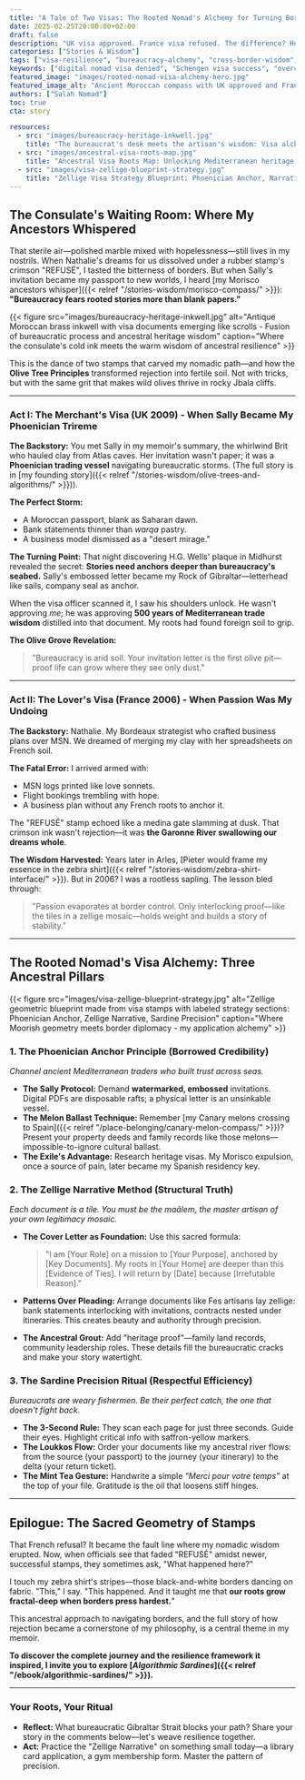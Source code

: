```yaml
---
title: "A Tale of Two Visas: The Rooted Nomad's Alchemy for Turning Borders into Bridges"
date: 2025-02-25T20:00:00+02:00
draft: false
description: "UK visa approved. France visa refused. The difference? How I channeled my ancestors' exile into bureaucratic resilience. A nomad's guide to transforming 'REFUSÉ' stamps into roots."
categories: ["Stories & Wisdom"]
tags: ["visa-resilience", "bureaucracy-alchemy", "cross-border-wisdom", "ancestral-strategy", "rooted-nomad"]
keywords: ["digital nomad visa denied", "Schengen visa success", "overcoming immigration refusal", "cultural intelligence for visas", "Salah Nomad visa wisdom"]
featured_image: "images/rooted-nomad-visa-alchemy-hero.jpg"
featured_image_alt: "Ancient Moroccan compass with UK approved and France refused visa stamps embedded in zellige mosaic pattern surrounded by olive branches - Rooted Nomad visa alchemy"
authors: ["Salah Nomad"]
toc: true
cta: story

resources:
  - src: "images/bureaucracy-heritage-inkwell.jpg"
    title: "The bureaucrat's desk meets the artisan's wisdom: Visa alchemy toolkit"
  - src: "images/ancestral-visa-roots-map.jpg"
    title: "Ancestral Visa Roots Map: Unlocking Mediterranean heritage pathways"
  - src: "images/visa-zellige-blueprint-strategy.jpg"
    title: "Zellige Visa Strategy Blueprint: Phoenician Anchor, Narrative Tiles, Sardine Precision"
---
```


## The Consulate's Waiting Room: Where My Ancestors Whispered

That sterile air—polished marble mixed with hopelessness—still lives in my nostrils. When Nathalie's dreams for us dissolved under a rubber stamp's crimson "REFUSÉ", I tasted the bitterness of borders. But when Sally's invitation became my passport to new worlds, I heard [my Morisco ancestors whisper]({{< relref "/stories-wisdom/morisco-compass/" >}}): **"Bureaucracy fears rooted stories more than blank papers."**

{{< figure src="images/bureaucracy-heritage-inkwell.jpg" 
    alt="Antique Moroccan brass inkwell with visa documents emerging like scrolls - Fusion of bureaucratic process and ancestral heritage wisdom" 
    caption="Where the consulate's cold ink meets the warm wisdom of ancestral resilience" >}}

This is the dance of two stamps that carved my nomadic path—and how the **Olive Tree Principles** transformed rejection into fertile soil. Not with tricks, but with the same grit that makes wild olives thrive in rocky Jbala cliffs.

---

### Act I: The Merchant's Visa (UK 2009) - When Sally Became My Phoenician Trireme

**The Backstory:** You met Sally in my memoir's summary, the whirlwind Brit who hauled clay from Atlas caves. Her invitation wasn't paper; it was a **Phoenician trading vessel** navigating bureaucratic storms. (The full story is in [my founding story]({{< relref "/stories-wisdom/olive-trees-and-algorithms/" >}})).

**The Perfect Storm:**
- A Moroccan passport, blank as Saharan dawn.
- Bank statements thinner than *warqa* pastry.
- A business model dismissed as a "desert mirage."

**The Turning Point:** That night discovering H.G. Wells' plaque in Midhurst revealed the secret: **Stories need anchors deeper than bureaucracy's seabed.** Sally's embossed letter became my Rock of Gibraltar—letterhead like sails, company seal as anchor.

When the visa officer scanned it, I saw his shoulders unlock. He wasn't approving *me*; he was approving **500 years of Mediterranean trade wisdom** distilled into that document. My roots had found foreign soil to grip.

**The Olive Grove Revelation:**
> "Bureaucracy is arid soil. Your invitation letter is the first olive pit—proof life can grow where they see only dust."

---

### Act II: The Lover's Visa (France 2006) - When Passion Was My Undoing

**The Backstory:** Nathalie. My Bordeaux strategist who crafted business plans over MSN. We dreamed of merging my clay with her spreadsheets on French soil.

**The Fatal Error:** I arrived armed with:
- MSN logs printed like love sonnets.
- Flight bookings trembling with hope.
- A business plan without any French roots to anchor it.

The "REFUSÉ" stamp echoed like a medina gate slamming at dusk. That crimson ink wasn't rejection—it was **the Garonne River swallowing our dreams whole**.

**The Wisdom Harvested:** Years later in Arles, [Pieter would frame my essence in the zebra shirt]({{< relref "/stories-wisdom/zebra-shirt-interface/" >}}). But in 2006? I was a rootless sapling. The lesson bled through:
> "Passion evaporates at border control. Only interlocking proof—like the tiles in a zellige mosaic—holds weight and builds a story of stability."

---

## The Rooted Nomad's Visa Alchemy: Three Ancestral Pillars

{{< figure src="images/visa-zellige-blueprint-strategy.jpg" 
    alt="Zellige geometric blueprint made from visa stamps with labeled strategy sections: Phoenician Anchor, Zellige Narrative, Sardine Precision" 
    caption="Where Moorish geometry meets border diplomacy - my application alchemy" >}}

### 1. The Phoenician Anchor Principle (Borrowed Credibility)
*Channel ancient Mediterranean traders who built trust across seas.*

- **The Sally Protocol:** Demand **watermarked, embossed** invitations. Digital PDFs are disposable rafts; a physical letter is an unsinkable vessel.
- **The Melon Ballast Technique:** Remember [my Canary melons crossing to Spain]({{< relref "/place-belonging/canary-melon-compass/" >}})? Present your property deeds and family records like those melons—impossible-to-ignore cultural ballast.
- **The Exile's Advantage:** Research heritage visas. My Morisco expulsion, once a source of pain, later became my Spanish residency key.

### 2. The Zellige Narrative Method (Structural Truth)
_Each document is a tile. You must be the maâlem, the master artisan of your own legitimacy mosaic._

- **The Cover Letter as Foundation:** Use this sacred formula:
  > "I am [Your Role] on a mission to [Your Purpose], anchored by [Key Documents]. My roots in [Your Home] are deeper than this [Evidence of Ties]. I will return by [Date] because [Irrefutable Reason]."

- **Patterns Over Pleading:** Arrange documents like Fes artisans lay zellige: bank statements interlocking with invitations, contracts nested under itineraries. This creates beauty and authority through precision.

- **The Ancestral Grout:** Add "heritage proof"—family land records, community leadership roles. These details fill the bureaucratic cracks and make your story watertight.

### 3. The Sardine Precision Ritual (Respectful Efficiency)
_Bureaucrats are weary fishermen. Be their perfect catch, the one that doesn't fight back._

- **The 3-Second Rule:** They scan each page for just three seconds. Guide their eyes. Highlight critical info with saffron-yellow markers.
- **The Loukkos Flow:** Order your documents like my ancestral river flows: from the source (your passport) to the journey (your itinerary) to the delta (your return ticket).
- **The Mint Tea Gesture:** Handwrite a simple *"Merci pour votre temps"* at the top of your file. Gratitude is the oil that loosens stiff hinges.

---

## Epilogue: The Sacred Geometry of Stamps

That French refusal? It became the fault line where my nomadic wisdom erupted. Now, when officials see that faded "REFUSÉ" amidst newer, successful stamps, they sometimes ask, "What happened here?"

I touch my zebra shirt's stripes—those black-and-white borders dancing on fabric. "This," I say. "This happened. And it taught me that **our roots grow fractal-deep when borders press hardest.**"

This ancestral approach to navigating borders, and the full story of how rejection became a cornerstone of my philosophy, is a central theme in my memoir.

**To discover the complete journey and the resilience framework it inspired, I invite you to explore [*Algorithmic Sardines*]({{< relref "/ebook/algorithmic-sardines/" >}}).**

---

### **Your Roots, Your Ritual**
- **Reflect:** What bureaucratic Gibraltar Strait blocks your path? Share your story in the comments below—let's weave resilience together.
- **Act:** Practice the "Zellige Narrative" on something small today—a library card application, a gym membership form. Master the pattern of precision.